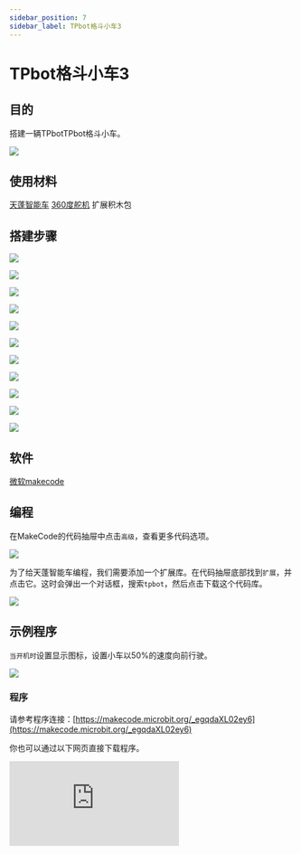 ```yaml
---
sidebar_position: 7
sidebar_label: TPbot格斗小车3
---
```


# TPbot格斗小车3

## 目的

搭建一辆TPbotTPbot格斗小车。


![](./images/tpbot-brick-expansion-case-07-01.png)

## 使用材料


[天蓬智能车](https://www.elecfreaks.com/tpbot.html)
[360度舵机](https://www.elecfreaks.com/geekservo-2kg-360-degrees-compatible-with-lego.html)
扩展积木包



## 搭建步骤

![](./images/tpbot-brick-expansion-step-07-01.png)

![](./images/tpbot-brick-expansion-step-07-02.png)

![](./images/tpbot-brick-expansion-step-07-03.png)

![](./images/tpbot-brick-expansion-step-07-04.png)

![](./images/tpbot-brick-expansion-step-07-05.png)

![](./images/tpbot-brick-expansion-step-07-06.png)

![](./images/tpbot-brick-expansion-step-07-07.png)

![](./images/tpbot-brick-expansion-step-07-08.png)

![](./images/tpbot-brick-expansion-step-07-09.png)

![](./images/tpbot-brick-expansion-step-07-10.png)

![](./images/tpbot-brick-expansion-step-07-11.png)





## 软件

[微软makecode](https://makecode.microbit.org/#)


## 编程



在MakeCode的代码抽屉中点击`高级`，查看更多代码选项。

![](./images/tpbot-brick-expansion-case-01-03.png)

为了给天蓬智能车编程，我们需要添加一个扩展库。在代码抽屉底部找到`扩展`，并点击它。这时会弹出一个对话框，搜索`tpbot`，然后点击下载这个代码库。

![](./images/tpbot-brick-expansion-case-01-04.png)



## 示例程序

`当开机时`设置显示图标，设置小车以50%的速度向前行驶。

![](./images/tpbot-brick-expansion-case-03-05.png)


### 程序

请参考程序连接：[https://makecode.microbit.org/_egqdaXL02ey6](https://makecode.microbit.org/_egqdaXL02ey6)

你也可以通过以下网页直接下载程序。

<div
    style={{
        position: 'relative',
        paddingBottom: '60%',
        overflow: 'hidden',
    }}
>
    <iframe
        src="https://makecode.microbit.org/_egqdaXL02ey6"
        frameborder="0"
        sandbox="allow-popups allow-forms allow-scripts allow-same-origin"
        style={{
            position: 'absolute',
            width: '100%',
            height: '100%',
        }}
    />
</div>

## 结论


小车向前行驶，使用车头前端的叉子推开其它小车。
